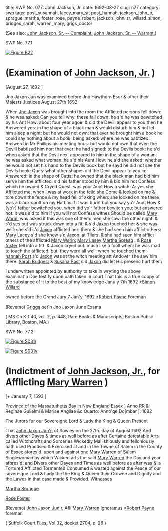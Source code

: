 title: SWP No. 077: John Jackson, Jr.
date: 1692-08-27
slug: n77
category: swp
tags: post_susannah, lacey_mary_sr, post_hannah, jackson_john_jr, sprague_martha, foster_rose, payne_robert, jackson_john_sr, willard_simon, bridges_sarah, warren_mary, grigs_doctor




(See also: [John Jackson, Sr. -- Complaint.](/n76.html#n76.1)  [John Jackson, Sr. -- Warrant.](/n76.html#n76.2)) 

<div markdown class="doc" id="n77.1">

<div class="doc_id">SWP No. 77.1</div>


<span markdown class="figure">[![Figure B22](archives/BPL/gifs/B22.gif)](archives/BPL/LARGE/B22.jpg)</span>

# (Examination of [John Jackson, Jr.](/tag/jackson_john_jr.html) )

[August 27, 1692 ]

Jno Jaxon Jun was examined before Jno Hawthorn Esqr & other their Majests
Justices August 27th 1692

When [Jno Jaxon](/tag/jackson_john_jr.html) was brought into the room the Afflicted persons fell down: & he was asked: Can you tell why: these fall down: he s'd he was bewitched by his Ant How: about four year agoe: & did the Devill appear to you then he Answered yes: in the shape of a black man & would disturb him & not let him sleep a night: but he would not own: that ever he brought him a book he could say nothing about a book: being asked: where he was babtized: Answerd in Mr Phillips his meeting hous: but would not own that ever: the Devill babtized him nor: that ever: he had signed: to the Devils book: he s'd when asked that the Devil next appeared to him in the shape of a woman: he was asked what woman: he s'd his Aunt How: he s'd she asked: whether he would not set his hand to the Devils book but he sayd he did not see the Devils book: Ques: what other shapes did the Devil appear to you in: Answered: in the shape of Catts: he owned that the black man had bid him serve him the afflicted: s'd his father stood by him & bid him not Confess: which he owned & Cryed Quest. was your Aunt How a witch: A: yes she Afflicted me: when I was at work in the feild she Come & looked on me & tore down the fence & my head fell of aking when: she looked on me there was a black spott on my Hatt as if it was burnt but you say yo'r Aunt How & [yo'r] father bewitched you, when did yo'r father bewitch you: but answered not: it was s'd to him if you will not Confess witnes Should be called [Mary Warin:](/tag/warren_mary.html) was asked if this was one of them: men she saw: the other night: & s'd yes but was struck down into a fit: & s'd [Jaxon](/tag/jackson_john_jr.html) touched her & she was well: she s'd s'd [Jaxon](/tag/jackson_john_jr.html) afflicted her: then: & she had seen him afflict others: [Mary Lacey](/tag/lacey_mary_sr.html) s'd she knew s'd [Jaxon:](/tag/jackson_john_jr.html) at Tilers: & she had seen him afflict others of the afflicted 
[Mary Warin:](/tag/warren_mary.html) [Mary Lasey](/tag/lacey_mary_sr.html) [Martha Spreag](/tag/sprague_martha.html) : & [Rose foster](/tag/foster_rose.html) fell into a fitt: & Jaxon  cryed out: much like a fooll when: he was mad to touch the afflicted: but: they were all well: when he touched them: [hannah Post](/tag/post_hannah.html) s'd [Jaxon](/tag/jackson_john_jr.html) was at the witch meeting att Andover she saw him there: [Sarah Bridges:](/tag/bridges_sarah.html) & [Susana Post](/tag/post_susannah.html) s'd [Jaxon](/tag/jackson_john_jr.html) did let His presenc hurt them

I underwritten appointed by authority to take in wryting the above 
examinat'n Doe testify upon oath taken in court That this is a true coppy of the substance of 
it to the best of my knowledge 
Janu'y 7th 1692                                             [*Simon Willard](/tag/willard_simon.html)

owned before the Grand Jury 7 Jan'y. 1692
[*Robert Payne](/tag/payne_robert.html) Foreman

(Reverse) [Griggs](/tag/grigs_doctor.html) pet'n
Jno Jaxon
June Exama

( MS Ch K 1.40, vol. 2, p. 448, Rare Books & Manuscripts, Boston Public Library, Boston, MA.)


</div>



<div markdown class="doc" id="n77.2">

<div class="doc_id">SWP No. 77.2</div>


<span markdown class="figure">[![Figure S031r](archives/Suffolk/small/S031A.jpg)](archives/Suffolk/large/S031A.jpg)</span>

<span markdown class="figure">[![Figure S031v](archives/Suffolk/small/S031B.jpg)](archives/Suffolk/large/S031B.jpg)</span>

# (Indictment of [John Jackson, Jr.](/tag/jackson_john_jr.html), for Afflicting [Mary Warren](/tag/warren_mary.html) )

[+ January 7, 1693 ]

Province of the Massatuthetts Bay in New England Essex ] Anno RR &: Reginae Gulielmi & Mariae Angliae &c Quarto: Anno'qe Do[mbar ]: 1692

The Jurors for our Sovereigne Lord & Lady the King & Queen Present 

That [John Jaxon Jun'r.](/tag/jackson_john_jr.html) of Rowley on the 27th. day of August 1692 And divers other Dayes & times as well before as after Certaine detestable Arts called Witchcrafts and Sorceries Wickedly Mallishiously and felloniously hath used Practised & Exercised at and in the Towne of Salem in the County of Essex afores'd. upon and against one [Mary Warren](/tag/warren_mary.html) of Salem Singlewoman by which Wicked arts the said [Mary Warren](/tag/warren_mary.html) the Day and year afores'd: and Divers other Dayes and Times as well before as after was & is Tortured Afflicted Tormented Consumed & wasted against the Peace of our sovereigne Lord & Lady the the King & Queen their Crowne and Dignity and the Lawes in that case made & Provided.
Witnesses  

[Martha Sprague](/tag/sprague_martha.html)

[Rose Foster](/tag/foster_rose.html)

(Reverse) [John Jaxon Jun'r.](/tag/jackson_john_jr.html) Afli  [Mary Warren](/tag/warren_mary.html)
Ignoramus 
[*Robert Payne](/tag/payne_robert.html) foreman

( Suffolk Court Files, Vol 32, docket  2704, p. 26 )


</div>

